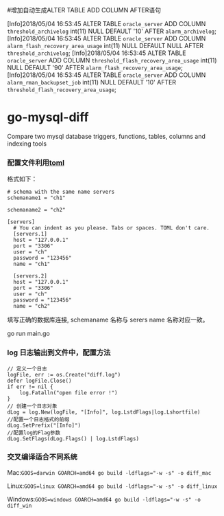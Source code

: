 
#增加自动生成ALTER TABLE ADD COLUMN AFTER语句

[Info]2018/05/04 16:53:45 ALTER TABLE `oracle_server` ADD COLUMN `threshold_archivelog` int(11) NULL DEFAULT '10' AFTER `alarm_archivelog`;
[Info]2018/05/04 16:53:45 ALTER TABLE `oracle_server` ADD COLUMN `alarm_flash_recovery_area_usage` int(11) NULL DEFAULT NULL AFTER `threshold_archivelog`;
[Info]2018/05/04 16:53:45 ALTER TABLE `oracle_server` ADD COLUMN `threshold_flash_recovery_area_usage` int(11) NULL DEFAULT '90' AFTER `alarm_flash_recovery_area_usage`;
[Info]2018/05/04 16:53:45 ALTER TABLE `oracle_server` ADD COLUMN `alarm_rman_backupset_job` int(11) NULL DEFAULT '10' AFTER `threshold_flash_recovery_area_usage`;

# go-mysql-diff
Compare two mysql database triggers, functions, tables, columns and indexing tools

### 配置文件利用[toml](https://github.com/toml-lang/toml)
格式如下：

```
# schema with the same name servers 
schemaname1 = "ch1"

schemaname2 = "ch2"

[servers]
  # You can indent as you please. Tabs or spaces. TOML don't care.
  [servers.1]
  host = "127.0.0.1"
  port = "3306"
  user = "ch"
  password = "123456"
  name = "ch1"

  [servers.2]
  host = "127.0.0.1"
  port = "3306"
  user = "ch"
  password = "123456"
  name = "ch2"
```

填写正确的数据库连接, schemaname 名称与 serers name 名称对应一致。

go run main.go

### log 日志输出到文件中，配置方法

```
// 定义一个日志
logFile, err := os.Create("diff.log")
defer logFile.Close()
if err != nil {
	log.Fatalln("open file error !")
}
// 创建一个日志对象
dLog = log.New(logFile, "[Info]", log.LstdFlags|log.Lshortfile)
//配置一个日志格式的前缀
dLog.SetPrefix("[Info]")
//配置log的Flag参数
dLog.SetFlags(dLog.Flags() | log.LstdFlags)
```

### 交叉编译适合不同系统

Mac:`GOOS=darwin GOARCH=amd64 go build -ldflags="-w -s" -o diff_mac`

Linux:`GOOS=linux GOARCH=amd64 go build -ldflags="-w -s" -o diff_linux`

Windows:`GOOS=windows GOARCH=amd64 go build -ldflags="-w -s" -o diff_win`
